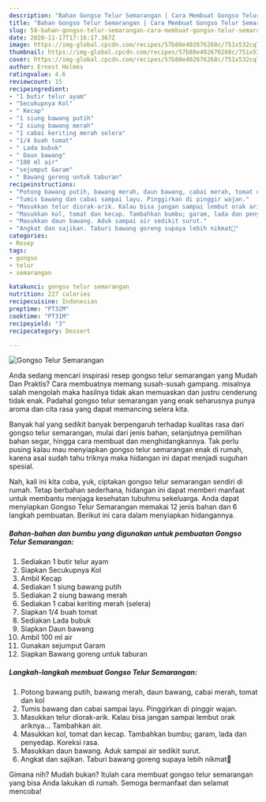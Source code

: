 ```yaml
---
description: "Bahan Gongso Telur Semarangan | Cara Membuat Gongso Telur Semarangan Yang Lezat Sekali"
title: "Bahan Gongso Telur Semarangan | Cara Membuat Gongso Telur Semarangan Yang Lezat Sekali"
slug: 58-bahan-gongso-telur-semarangan-cara-membuat-gongso-telur-semarangan-yang-lezat-sekali
date: 2020-11-17T17:16:17.367Z
image: https://img-global.cpcdn.com/recipes/57b88e402676268c/751x532cq70/gongso-telur-semarangan-foto-resep-utama.jpg
thumbnail: https://img-global.cpcdn.com/recipes/57b88e402676268c/751x532cq70/gongso-telur-semarangan-foto-resep-utama.jpg
cover: https://img-global.cpcdn.com/recipes/57b88e402676268c/751x532cq70/gongso-telur-semarangan-foto-resep-utama.jpg
author: Ernest Holmes
ratingvalue: 4.6
reviewcount: 15
recipeingredient:
- "1 butir telur ayam"
- "Secukupnya Kol"
- " Kecap"
- "1 siung bawang putih"
- "2 siung bawang merah"
- "1 cabai keriting merah selera"
- "1/4 buah tomat"
- " Lada bubuk"
- " Daun bawang"
- "100 ml air"
- "sejumput Garam"
- " Bawang goreng untuk taburan"
recipeinstructions:
- "Potong bawang putih, bawang merah, daun bawang, cabai merah, tomat dan kol"
- "Tumis bawang dan cabai sampai layu. Pinggirkan di pinggir wajan."
- "Masukkan telur diorak-arik. Kalau bisa jangan sampai lembut orak ariknya... Tambahkan air."
- "Masukkan kol, tomat dan kecap. Tambahkan bumbu; garam, lada dan penyedap. Koreksi rasa."
- "Masukkan daun bawang. Aduk sampai air sedikit surut."
- "Angkat dan sajikan. Taburi bawang goreng supaya lebih nikmat🤤"
categories:
- Resep
tags:
- gongso
- telur
- semarangan

katakunci: gongso telur semarangan 
nutrition: 227 calories
recipecuisine: Indonesian
preptime: "PT32M"
cooktime: "PT31M"
recipeyield: "3"
recipecategory: Dessert

---
```



![Gongso Telur Semarangan](https://img-global.cpcdn.com/recipes/57b88e402676268c/751x532cq70/gongso-telur-semarangan-foto-resep-utama.jpg)

Anda sedang mencari inspirasi resep gongso telur semarangan yang Mudah Dan Praktis? Cara membuatnya memang susah-susah gampang. misalnya salah mengolah maka hasilnya tidak akan memuaskan dan justru cenderung tidak enak. Padahal gongso telur semarangan yang enak seharusnya punya aroma dan cita rasa yang dapat memancing selera kita.

Banyak hal yang sedikit banyak berpengaruh terhadap kualitas rasa dari gongso telur semarangan, mulai dari jenis bahan, selanjutnya pemilihan bahan segar, hingga cara membuat dan menghidangkannya. Tak perlu pusing kalau mau menyiapkan gongso telur semarangan enak di rumah, karena asal sudah tahu triknya maka hidangan ini dapat menjadi suguhan spesial.




Nah, kali ini kita coba, yuk, ciptakan gongso telur semarangan sendiri di rumah. Tetap berbahan sederhana, hidangan ini dapat memberi manfaat untuk membantu menjaga kesehatan tubuhmu sekeluarga. Anda dapat menyiapkan Gongso Telur Semarangan memakai 12 jenis bahan dan 6 langkah pembuatan. Berikut ini cara dalam menyiapkan hidangannya.

<!--inarticleads1-->

##### Bahan-bahan dan bumbu yang digunakan untuk pembuatan Gongso Telur Semarangan:

1. Sediakan 1 butir telur ayam
1. Siapkan Secukupnya Kol
1. Ambil  Kecap
1. Sediakan 1 siung bawang putih
1. Sediakan 2 siung bawang merah
1. Sediakan 1 cabai keriting merah (selera)
1. Siapkan 1/4 buah tomat
1. Sediakan  Lada bubuk
1. Siapkan  Daun bawang
1. Ambil 100 ml air
1. Gunakan sejumput Garam
1. Siapkan  Bawang goreng untuk taburan




<!--inarticleads2-->

##### Langkah-langkah membuat Gongso Telur Semarangan:

1. Potong bawang putih, bawang merah, daun bawang, cabai merah, tomat dan kol
1. Tumis bawang dan cabai sampai layu. Pinggirkan di pinggir wajan.
1. Masukkan telur diorak-arik. Kalau bisa jangan sampai lembut orak ariknya... Tambahkan air.
1. Masukkan kol, tomat dan kecap. Tambahkan bumbu; garam, lada dan penyedap. Koreksi rasa.
1. Masukkan daun bawang. Aduk sampai air sedikit surut.
1. Angkat dan sajikan. Taburi bawang goreng supaya lebih nikmat🤤




Gimana nih? Mudah bukan? Itulah cara membuat gongso telur semarangan yang bisa Anda lakukan di rumah. Semoga bermanfaat dan selamat mencoba!
